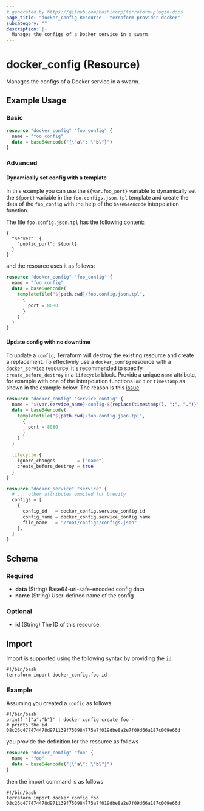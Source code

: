 ```yaml
---
# generated by https://github.com/hashicorp/terraform-plugin-docs
page_title: "docker_config Resource - terraform-provider-docker"
subcategory: ""
description: |-
  Manages the configs of a Docker service in a swarm.
---
```

<!-- Bug: Type and Name are switched -->
# docker_config (Resource)

Manages the configs of a Docker service in a swarm.

## Example Usage

### Basic

```terraform
resource "docker_config" "foo_config" {
  name = "foo_config"
  data = base64encode("{\"a\": \"b\"}")
}
```

### Advanced
#### Dynamically set config with a template
In this example you can use the `${var.foo_port}` variable to dynamically
set the `${port}` variable in the `foo.configs.json.tpl` template and create
the data of the `foo_config` with the help of the `base64encode` interpolation
function.

The file `foo.config.json.tpl` has the following content:

```gojson
{
  "server": {
    "public_port": ${port}
  }
}
```

and the resource uses it as follows:

```terraform
resource "docker_config" "foo_config" {
  name = "foo_config"
  data = base64encode(
    templatefile("${path.cwd}/foo.config.json.tpl",
      {
        port = 8080
      }
    )
  )
}
```

#### Update config with no downtime
To update a `config`, Terraform will destroy the existing resource and create a replacement.
To effectively use a `docker_config` resource with a `docker_service` resource, it's recommended
 to specify `create_before_destroy` in a `lifecycle` block. Provide a unique `name` attribute,
for example with one of the interpolation functions `uuid` or `timestamp` as shown
in the example below. The reason is this [issue](https://github.com/moby/moby/issues/35803).

```terraform
resource "docker_config" "service_config" {
  name = "${var.service_name}-config-${replace(timestamp(), ":", ".")}"
  data = base64encode(
    templatefile("${path.cwd}/foo.config.json.tpl",
      {
        port = 8080
      }
    )
  )

  lifecycle {
    ignore_changes        = ["name"]
    create_before_destroy = true
  }
}

resource "docker_service" "service" {
  # ... other attributes ommited for brevity
  configs = [
    {
      config_id   = docker_config.service_config.id
      config_name = docker_config.service_config.name
      file_name   = "/root/configs/configs.json"
    },
  ]
}
```

<!-- schema generated by tfplugindocs -->
## Schema

### Required

- **data** (String) Base64-url-safe-encoded config data
- **name** (String) User-defined name of the config

### Optional

- **id** (String) The ID of this resource.

## Import

Import is supported using the following syntax by providing the `id`:

```shell
#!/bin/bash
terraform import docker_config.foo id
```

### Example

Assuming you created a `config` as follows

```shell
#!/bin/bash
printf '{"a":"b"}' | docker config create foo -
# prints the id 
08c26c477474478d971139f750984775a7f019dbe8a2e7f09d66a187c009e66d
```

you provide the definition for the resource as follows

```terraform
resource "docker_config" "foo" {
  name = "foo"
  data = base64encode("{\"a\": \"b\"}")
}
```

then the import command is as follows

```shell
#!/bin/bash
terraform import docker_config.foo 08c26c477474478d971139f750984775a7f019dbe8a2e7f09d66a187c009e66d
```